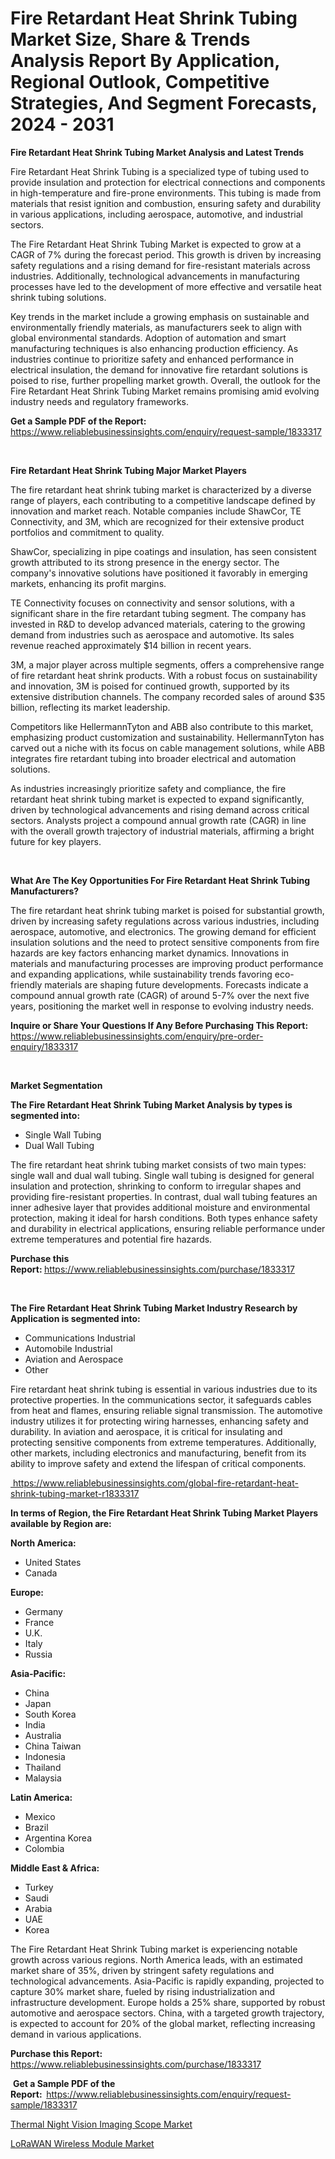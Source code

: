<p><h1>Fire Retardant Heat Shrink Tubing Market Size, Share & Trends Analysis Report By Application, Regional Outlook, Competitive Strategies, And Segment Forecasts, 2024 - 2031</h1></p><p><strong>Fire Retardant Heat Shrink Tubing Market Analysis and Latest Trends</strong></p>
<p><p>Fire Retardant Heat Shrink Tubing is a specialized type of tubing used to provide insulation and protection for electrical connections and components in high-temperature and fire-prone environments. This tubing is made from materials that resist ignition and combustion, ensuring safety and durability in various applications, including aerospace, automotive, and industrial sectors.</p><p>The Fire Retardant Heat Shrink Tubing Market is expected to grow at a CAGR of 7% during the forecast period. This growth is driven by increasing safety regulations and a rising demand for fire-resistant materials across industries. Additionally, technological advancements in manufacturing processes have led to the development of more effective and versatile heat shrink tubing solutions.</p><p>Key trends in the market include a growing emphasis on sustainable and environmentally friendly materials, as manufacturers seek to align with global environmental standards. Adoption of automation and smart manufacturing techniques is also enhancing production efficiency. As industries continue to prioritize safety and enhanced performance in electrical insulation, the demand for innovative fire retardant solutions is poised to rise, further propelling market growth. Overall, the outlook for the Fire Retardant Heat Shrink Tubing Market remains promising amid evolving industry needs and regulatory frameworks.</p></p>
<p><strong>Get a Sample PDF of the Report:&nbsp;</strong> <a href="https://www.reliablebusinessinsights.com/enquiry/request-sample/1833317?utm_campaign=60&utm_medium=2&utm_source=Github&utm_content=ia&utm_term=01012025&utm_id=fire-retardant-heat-shrink-tubing">https://www.reliablebusinessinsights.com/enquiry/request-sample/1833317</a></p>
<p>&nbsp;</p>
<p><strong>Fire Retardant Heat Shrink Tubing Major Market Players</strong></p>
<p><p>The fire retardant heat shrink tubing market is characterized by a diverse range of players, each contributing to a competitive landscape defined by innovation and market reach. Notable companies include ShawCor, TE Connectivity, and 3M, which are recognized for their extensive product portfolios and commitment to quality. </p><p>ShawCor, specializing in pipe coatings and insulation, has seen consistent growth attributed to its strong presence in the energy sector. The company's innovative solutions have positioned it favorably in emerging markets, enhancing its profit margins.</p><p>TE Connectivity focuses on connectivity and sensor solutions, with a significant share in the fire retardant tubing segment. The company has invested in R&D to develop advanced materials, catering to the growing demand from industries such as aerospace and automotive. Its sales revenue reached approximately $14 billion in recent years.</p><p>3M, a major player across multiple segments, offers a comprehensive range of fire retardant heat shrink products. With a robust focus on sustainability and innovation, 3M is poised for continued growth, supported by its extensive distribution channels. The company recorded sales of around $35 billion, reflecting its market leadership.</p><p>Competitors like HellermannTyton and ABB also contribute to this market, emphasizing product customization and sustainability. HellermannTyton has carved out a niche with its focus on cable management solutions, while ABB integrates fire retardant tubing into broader electrical and automation solutions. </p><p>As industries increasingly prioritize safety and compliance, the fire retardant heat shrink tubing market is expected to expand significantly, driven by technological advancements and rising demand across critical sectors. Analysts project a compound annual growth rate (CAGR) in line with the overall growth trajectory of industrial materials, affirming a bright future for key players.</p></p>
<p>&nbsp;</p>
<p><strong>What Are The Key Opportunities For Fire Retardant Heat Shrink Tubing Manufacturers?</strong></p>
<p><p>The fire retardant heat shrink tubing market is poised for substantial growth, driven by increasing safety regulations across various industries, including aerospace, automotive, and electronics. The growing demand for efficient insulation solutions and the need to protect sensitive components from fire hazards are key factors enhancing market dynamics. Innovations in materials and manufacturing processes are improving product performance and expanding applications, while sustainability trends favoring eco-friendly materials are shaping future developments. Forecasts indicate a compound annual growth rate (CAGR) of around 5-7% over the next five years, positioning the market well in response to evolving industry needs.</p></p>
<p><strong>Inquire or Share Your Questions If Any Before Purchasing This Report:</strong> <a href="https://www.reliablebusinessinsights.com/enquiry/pre-order-enquiry/1833317?utm_campaign=60&utm_medium=2&utm_source=Github&utm_content=ia&utm_term=01012025&utm_id=fire-retardant-heat-shrink-tubing">https://www.reliablebusinessinsights.com/enquiry/pre-order-enquiry/1833317</a></p>
<p>&nbsp;</p>
<p><strong>Market Segmentation</strong></p>
<p><strong>The Fire Retardant Heat Shrink Tubing Market Analysis by types is segmented into:</strong></p>
<p><ul><li>Single Wall Tubing</li><li>Dual Wall Tubing</li></ul></p>
<p><p>The fire retardant heat shrink tubing market consists of two main types: single wall and dual wall tubing. Single wall tubing is designed for general insulation and protection, shrinking to conform to irregular shapes and providing fire-resistant properties. In contrast, dual wall tubing features an inner adhesive layer that provides additional moisture and environmental protection, making it ideal for harsh conditions. Both types enhance safety and durability in electrical applications, ensuring reliable performance under extreme temperatures and potential fire hazards.</p></p>
<p><strong>Purchase this Report:&nbsp;</strong><a href="https://www.reliablebusinessinsights.com/purchase/1833317?utm_campaign=60&utm_medium=2&utm_source=Github&utm_content=ia&utm_term=01012025&utm_id=fire-retardant-heat-shrink-tubing">https://www.reliablebusinessinsights.com/purchase/1833317</a></p>
<p>&nbsp;</p>
<p><strong>The Fire Retardant Heat Shrink Tubing Market Industry Research by Application is segmented into:</strong></p>
<p><ul><li>Communications Industrial</li><li>Automobile Industrial</li><li>Aviation and Aerospace</li><li>Other</li></ul></p>
<p><p>Fire retardant heat shrink tubing is essential in various industries due to its protective properties. In the communications sector, it safeguards cables from heat and flames, ensuring reliable signal transmission. The automotive industry utilizes it for protecting wiring harnesses, enhancing safety and durability. In aviation and aerospace, it is critical for insulating and protecting sensitive components from extreme temperatures. Additionally, other markets, including electronics and manufacturing, benefit from its ability to improve safety and extend the lifespan of critical components.</p></p>
<p><a href="https://www.reliablebusinessinsights.com/global-fire-retardant-heat-shrink-tubing-market-r1833317?utm_campaign=60&utm_medium=2&utm_source=Github&utm_content=ia&utm_term=01012025&utm_id=fire-retardant-heat-shrink-tubing">&nbsp;https://www.reliablebusinessinsights.com/global-fire-retardant-heat-shrink-tubing-market-r1833317</a></p>
<p><strong>In terms of Region, the Fire Retardant Heat Shrink Tubing Market Players available by Region are:</strong></p>
<p>
    <p> <strong> North America: </strong>
        <ul>
            <li>United States</li>
            <li>Canada</li>
        </ul>
        </p> 
    <p> <strong> Europe: </strong>
        <ul>
            <li>Germany</li>
            <li>France</li>
            <li>U.K.</li>
            <li>Italy</li>
            <li>Russia</li>
        </ul>
        </p> 
    <p> <strong> Asia-Pacific: </strong>
        <ul>
            <li>China</li>
            <li>Japan</li>
            <li>South Korea</li>
            <li>India</li>
            <li>Australia</li>
            <li>China Taiwan</li>
            <li>Indonesia</li>
            <li>Thailand</li>
            <li>Malaysia</li>
        </ul>
        </p> 
    <p> <strong> Latin America: </strong>
        <ul>
            <li>Mexico</li>
            <li>Brazil</li>
            <li>Argentina Korea</li>
            <li>Colombia</li>
        </ul>
        </p> 
    <p> <strong> Middle East & Africa: </strong>
        <ul>
            <li>Turkey</li>
            <li>Saudi</li>
            <li>Arabia</li>
            <li>UAE</li>
            <li>Korea</li>
        </ul>
    </p>
    </p>
<p><p>The Fire Retardant Heat Shrink Tubing market is experiencing notable growth across various regions. North America leads, with an estimated market share of 35%, driven by stringent safety regulations and technological advancements. Asia-Pacific is rapidly expanding, projected to capture 30% market share, fueled by rising industrialization and infrastructure development. Europe holds a 25% share, supported by robust automotive and aerospace sectors. China, with a targeted growth trajectory, is expected to account for 20% of the global market, reflecting increasing demand in various applications.</p></p>
<p><strong>Purchase this Report: </strong><a href="https://www.reliablebusinessinsights.com/purchase/1833317?utm_campaign=60&utm_medium=2&utm_source=Github&utm_content=ia&utm_term=01012025&utm_id=fire-retardant-heat-shrink-tubing">https://www.reliablebusinessinsights.com/purchase/1833317</a></p>
<p>&nbsp;<strong>Get a Sample PDF of the Report:&nbsp;&nbsp;</strong><a href="https://www.reliablebusinessinsights.com/enquiry/request-sample/1833317?utm_campaign=60&utm_medium=2&utm_source=Github&utm_content=ia&utm_term=01012025&utm_id=fire-retardant-heat-shrink-tubing">https://www.reliablebusinessinsights.com/enquiry/request-sample/1833317</a></p>
<p><strong></strong></p>
<p><p><a href="https://github.com/carendesrochers299/Market-Research-Report-List-1/blob/main/thermal-night-vision-imaging-scope-market.md?utm_campaign=60&utm_medium=2&utm_source=Github&utm_content=ia&utm_term=01012025&utm_id=fire-retardant-heat-shrink-tubing">Thermal Night Vision Imaging Scope Market</a></p><p><a href="https://github.com/chaturberville8181/Market-Research-Report-List-1/blob/main/lorawan-wireless-module-market.md?utm_campaign=60&utm_medium=2&utm_source=Github&utm_content=ia&utm_term=01012025&utm_id=fire-retardant-heat-shrink-tubing">LoRaWAN Wireless Module Market</a></p></p>